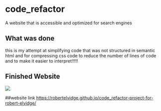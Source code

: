 # code_refactor
A website that is accessible and optimized for search engines

## What was done
this is my attempt at simplifying code that was not structured in semantic html and for compressing css code to reduce the number of lines of code and to make it easier to interpret!!!!!

<h2>Finished Website</h2>
<img src="https://github.com/RobertElvidge/code_refactor-project-for-robert-elvidge/blob/main/Screenshot%20of%20page_index.html.png">

##website link
https://robertelvidge.github.io/code_refactor-project-for-robert-elvidge/
